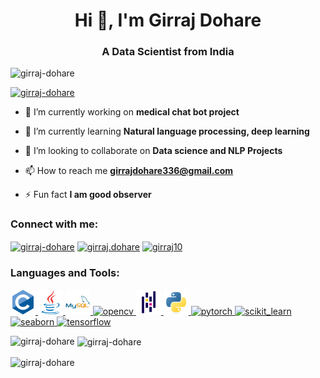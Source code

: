 <h1 align="center">Hi 👋, I'm Girraj Dohare</h1>
<h3 align="center">A Data Scientist from India</h3>

<p align="left"> <img src="https://komarev.com/ghpvc/?username=girraj-dohare&label=Profile%20views&color=0e75b6&style=flat" alt="girraj-dohare" /> </p>

<p align="left"> <a href="https://github.com/ryo-ma/github-profile-trophy"><img src="https://github-profile-trophy.vercel.app/?username=girraj-dohare" alt="girraj-dohare" /></a> </p>

- 🔭 I’m currently working on **medical chat bot project**

- 🌱 I’m currently learning **Natural language processing, deep learning**

- 👯 I’m looking to collaborate on **Data science and NLP Projects**

- 📫 How to reach me **girrajdohare336@gmail.com**

- ⚡ Fun fact **I am good observer**

<h3 align="left">Connect with me:</h3>
<p align="left">
<a href="https://linkedin.com/in/girraj-dohare" target="blank"><img align="center" src="https://raw.githubusercontent.com/rahuldkjain/github-profile-readme-generator/master/src/images/icons/Social/linked-in-alt.svg" alt="girraj-dohare" height="30" width="40" /></a>
<a href="https://instagram.com/girraj.dohare" target="blank"><img align="center" src="https://raw.githubusercontent.com/rahuldkjain/github-profile-readme-generator/master/src/images/icons/Social/instagram.svg" alt="girraj.dohare" height="30" width="40" /></a>
<a href="https://www.leetcode.com/girraj10" target="blank"><img align="center" src="https://raw.githubusercontent.com/rahuldkjain/github-profile-readme-generator/master/src/images/icons/Social/leet-code.svg" alt="girraj10" height="30" width="40" /></a>
</p>

<h3 align="left">Languages and Tools:</h3>
<p align="left"> <a href="https://www.cprogramming.com/" target="_blank" rel="noreferrer"> <img src="https://raw.githubusercontent.com/devicons/devicon/master/icons/c/c-original.svg" alt="c" width="40" height="40"/> </a> <a href="https://www.java.com" target="_blank" rel="noreferrer"> <img src="https://raw.githubusercontent.com/devicons/devicon/master/icons/java/java-original.svg" alt="java" width="40" height="40"/> </a> <a href="https://www.mysql.com/" target="_blank" rel="noreferrer"> <img src="https://raw.githubusercontent.com/devicons/devicon/master/icons/mysql/mysql-original-wordmark.svg" alt="mysql" width="40" height="40"/> </a> <a href="https://opencv.org/" target="_blank" rel="noreferrer"> <img src="https://www.vectorlogo.zone/logos/opencv/opencv-icon.svg" alt="opencv" width="40" height="40"/> </a> <a href="https://pandas.pydata.org/" target="_blank" rel="noreferrer"> <img src="https://raw.githubusercontent.com/devicons/devicon/2ae2a900d2f041da66e950e4d48052658d850630/icons/pandas/pandas-original.svg" alt="pandas" width="40" height="40"/> </a> <a href="https://www.python.org" target="_blank" rel="noreferrer"> <img src="https://raw.githubusercontent.com/devicons/devicon/master/icons/python/python-original.svg" alt="python" width="40" height="40"/> </a> <a href="https://pytorch.org/" target="_blank" rel="noreferrer"> <img src="https://www.vectorlogo.zone/logos/pytorch/pytorch-icon.svg" alt="pytorch" width="40" height="40"/> </a> <a href="https://scikit-learn.org/" target="_blank" rel="noreferrer"> <img src="https://upload.wikimedia.org/wikipedia/commons/0/05/Scikit_learn_logo_small.svg" alt="scikit_learn" width="40" height="40"/> </a> <a href="https://seaborn.pydata.org/" target="_blank" rel="noreferrer"> <img src="https://seaborn.pydata.org/_images/logo-mark-lightbg.svg" alt="seaborn" width="40" height="40"/> </a> <a href="https://www.tensorflow.org" target="_blank" rel="noreferrer"> <img src="https://www.vectorlogo.zone/logos/tensorflow/tensorflow-icon.svg" alt="tensorflow" width="40" height="40"/> </a> </p>

<p><img align="left" src="https://github-readme-stats.vercel.app/api/top-langs?username=girraj-dohare&show_icons=true&locale=en&layout=compact" alt="girraj-dohare" /></p>

<p>&nbsp;<img align="center" src="https://github-readme-stats.vercel.app/api?username=girraj-dohare&show_icons=true&locale=en" alt="girraj-dohare" /></p>

<p><img align="center" src="https://github-readme-streak-stats.herokuapp.com/?user=girraj-dohare&" alt="girraj-dohare" /></p>
